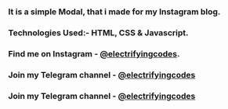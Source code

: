 ### It is a simple Modal, that i made for my Instagram blog.

### Technologies Used:- HTML, CSS & Javascript.

### Find me on Instagram - [@electrifyingcodes][Instagram].
### Join my Telegram channel - [@electrifyingcodes][Telegram]
### Join my Telegram channel - [@electrifyingcodes][Telegram]

[Instagram]: https://www.instagram.com/electrifyingcodes
[Telegram]: https://t.me/electrifyingcodes